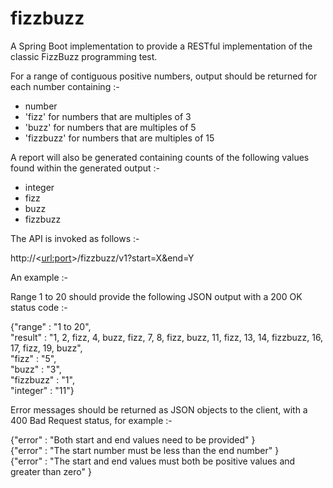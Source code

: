 # fizzbuzz
A Spring Boot implementation to provide a RESTful implementation of the classic FizzBuzz programming test.

For a range of contiguous positive numbers, output should be returned for each number containing :-
* number
* 'fizz' for numbers that are multiples of 3
* 'buzz' for numbers that are multiples of 5
* 'fizzbuzz' for numbers that are multiples of 15

A report will also be generated containing counts of the following values found within the generated output :-
* integer
* fizz
* buzz
* fizzbuzz

The API is invoked as follows :-

http://<<url:port>>/fizzbuzz/v1?start=X&end=Y

An example :-

Range 1 to 20 should provide the following JSON output with a 200 OK status code :-

{"range" : "1 to 20",<br/>
 "result" : "1, 2, fizz, 4, buzz, fizz, 7, 8, fizz, buzz, 11, fizz, 13, 14, fizzbuzz, 16, 17, fizz, 19, buzz",<br/>
 "fizz" : "5",<br/>
 "buzz" : "3",<br/>
 "fizzbuzz" : "1",<br/>
 "integer" : "11"}

Error messages should be returned as JSON objects to the client, with a 400 Bad Request status, for example :-

{"error" : "Both start and end values need to be provided" }<br/>
{"error" : "The start number must be less than the end number" }<br/>
{"error" : "The start and end values must both be positive values and greater than zero" }
